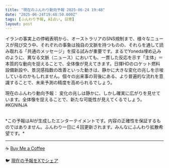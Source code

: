 ```yaml
---
title: "現在のふんわり動向予報 2025-06-24 19:48"
date: "2025-06-24T19:48:50.000Z"
tags: [ふんわり予報, AI占い, 日常]
layout: post
---
```


イランの事実上の停戦表明から、オーストラリアのSNS規制まで、様々なニュースが飛び交う中、それぞれの事象は独自の文脈を持つものの、それらを通して読み取れる「共通のメッセージ」を探る試みが重要です。まるでYoneda埋め込みのように、異なる文脈（ニュース）においても、一貫した反応を示す「主体」＝本質的な動向を捉えることで、全体像が見えてきます。日揮HDのロケット燃料設備新設や、景況感指数の改善といった動きは、静かに大きな変化の兆しを示唆しているのかもしれません。個々の出来事の背後にある、より普遍的な流れを意識することで、未来予測の精度を高められるでしょう。


現在のふんわり動向予報：
変化の兆しは静かに、しかし確実に広がりを見せています。全体像を捉えることで、新たな可能性が見えてくるでしょう。#KGNINJA

<br>
*この予報はAIが生成したエンターテイメントです。内容の正確性を保証するものではありません。ふんわり一日に４回更新されます。みんなにふんわり拡散希望です。*

---
☕️ [Buy Me a Coffee](https://www.buymeacoffee.com/kgninja)

🐦 [現在の予報をXでシェア](https://twitter.com/intent/tweet?text=%E7%8F%BE%E5%9C%A8%E3%81%AE%E3%81%B5%E3%82%93%E3%82%8F%E3%82%8A%E4%BA%88%E5%A0%B1%3A%20%E3%80%8C%E3%82%A4%E3%83%A9%E3%83%B3%E3%81%AE%E4%BA%8B%E5%AE%9F%E4%B8%8A%E3%81%AE%E5%81%9C%E6%88%A6%E8%A1%A8%E6%98%8E%E3%81%8B%E3%82%89%E3%80%81%E3%82%AA%E3%83%BC%E3%82%B9%E3%83%88%E3%83%A9%E3%83%AA%E3%82%A2%E3%81%AESNS%E8%A6%8F%E5%88%B6%E3%81%BE%E3%81%A7%E3%80%81%E6%A7%98%E3%80%85%E3%81%AA%E3%83%8B%E3%83%A5%E3%83%BC%E3%82%B9%E3%81%8C%E9%A3%9B%E3%81%B3%E4%BA%A4%E3%81%86%E4%B8%AD%E3%80%81%E3%81%9D%E3%82%8C%E3%81%9E%E3%82%8C%E3%81%AE%E4%BA%8B%E8%B1%A1%E3%81%AF%E7%8B%AC%E8%87%AA%E3%81%AE%E6%96%87%E8%84%88%E3%82%92%E6%8C%81%E3%81%A4%E3%82%82%E3%81%AE%E3%81%AE%E3%80%81%E3%81%9D%E3%82%8C%E3%82%89%E3%82%92%E9%80%9A%E3%81%97%E3%81%A6%E8%AA%AD%E3%81%BF%E5%8F%96%E3%82%8C%E3%82%8B%E3%80%8C%E5%85%B1%E9%80%9A%E3%81%AE%E3%83%A1%E3%83%83%E3%82%BB%E3%83%BC%E3%82%B8%E3%80%8D%E3%82%92%E6%8E%A2%E3%82%8B%E8%A9%A6%E3%81%BF%E3%81%8C%E9%87%8D%E8%A6%81%E3%81%A7%E3%81%99%E3%80%82%E3%80%8D%23KGNINJA%20%E7%B6%9A%E3%81%8D%E3%81%AF%E3%83%96%E3%83%AD%E3%82%B0%E3%81%A7%EF%BC%81%F0%9F%91%87&url=https%3A%2F%2Fkg-ninja.github.io%2FFunwariyoso%2F)
